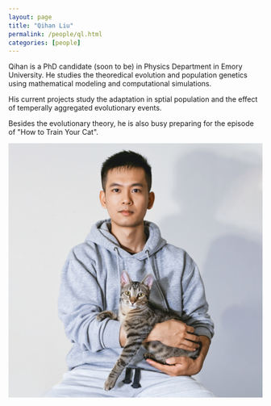```yaml
---
layout: page
title: "Qihan Liu"
permalink: /people/ql.html
categories: [people]
---
```


Qihan is a PhD candidate (soon to be) in Physics Department in Emory University. He studies the theoredical evolution and population genetics using mathematical modeling and computational simulations. 

His current projects study the adaptation in sptial population and the effect of temperally aggregated evolutionary events.

Besides the evolutionary theory, he is also busy preparing for the episode of "How to Train Your Cat".
<!-- [CV](/people/cv_ql_old.pdf) -->

![Qihan Liu](/images/QihanL.jpg)